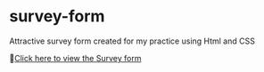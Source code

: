 # survey-form
<p> Attractive survey form created for my practice using Html and CSS</p>
<p>🔗<a href="https://gokul-r07.github.io/survey-form/">Click here to view the Survey form</a>

